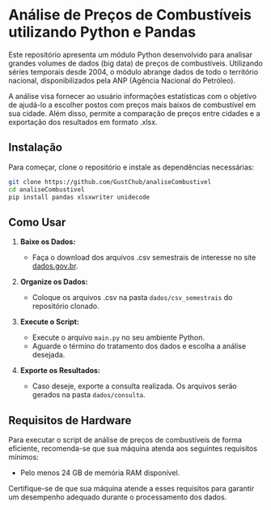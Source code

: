 # Análise de Preços de Combustíveis utilizando Python e Pandas

Este repositório apresenta um módulo Python desenvolvido para analisar grandes volumes de dados (big data) de preços de combustíveis. Utilizando séries temporais desde 2004, o módulo abrange dados de todo o território nacional, disponibilizados pela ANP (Agência Nacional do Petróleo).

A análise visa fornecer ao usuário informações estatísticas com o objetivo de ajudá-lo a escolher postos com preços mais baixos de combustível em sua cidade. Além disso, permite a comparação de preços entre cidades e a exportação dos resultados em formato .xlsx.

## Instalação

Para começar, clone o repositório e instale as dependências necessárias:

```bash
git clone https://github.com/GustChub/analiseCombustivel
cd analiseCombustivel
pip install pandas xlsxwriter unidecode
```

## Como Usar

1. **Baixe os Dados:**
   - Faça o download dos arquivos .csv semestrais de interesse no site [dados.gov.br](https://dados.gov.br/dados/conjuntos-dados/serie-historica-de-precos-de-combustiveis-e-de-glp).

2. **Organize os Dados:**
   - Coloque os arquivos .csv na pasta `dados/csv_semestrais` do repositório clonado.

3. **Execute o Script:**
   - Execute o arquivo `main.py` no seu ambiente Python.
   - Aguarde o término do tratamento dos dados e escolha a análise desejada.

4. **Exporte os Resultados:**
   - Caso deseje, exporte a consulta realizada. Os arquivos serão gerados na pasta `dados/consulta`.

## Requisitos de Hardware

Para executar o script de análise de preços de combustíveis de forma eficiente, recomenda-se que sua máquina atenda aos seguintes requisitos mínimos:

- Pelo menos 24 GB de memória RAM disponível.

Certifique-se de que sua máquina atende a esses requisitos para garantir um desempenho adequado durante o processamento dos dados.